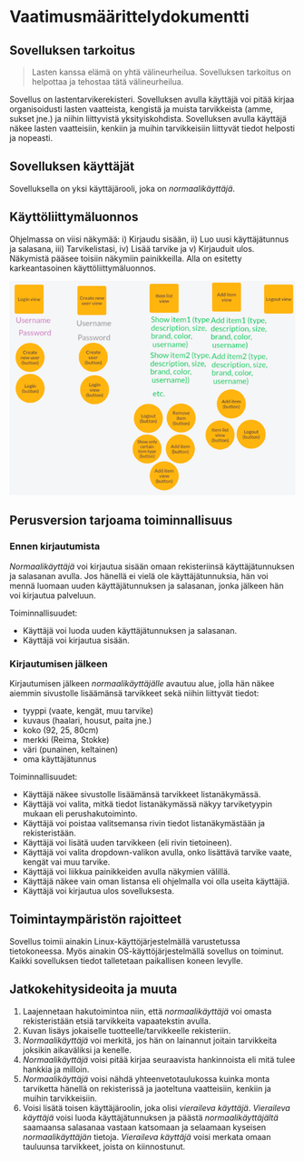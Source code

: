 # Vaatimusmäärittelydokumentti

## Sovelluksen tarkoitus

>  Lasten kanssa elämä on yhtä välineurheilua. 
>  Sovelluksen tarkoitus on helpottaa ja tehostaa tätä välineurheilua.

Sovellus on lastentarvikerekisteri. Sovelluksen avulla käyttäjä voi pitää kirjaa organisoidusti lasten vaatteista, kengistä ja muista tarvikkeista (amme, sukset jne.) ja niihin liittyvistä yksityiskohdista. 
Sovelluksen avulla käyttäjä näkee lasten vaatteisiin, kenkiin ja muihin tarvikkeisiin liittyvät tiedot helposti ja nopeasti.

## Sovelluksen käyttäjät

Sovelluksella on yksi käyttäjärooli, joka on *normaalikäyttäjä*. 

## Käyttöliittymäluonnos

Ohjelmassa on viisi näkymää: i) Kirjaudu sisään, ii) Luo uusi käyttäjätunnus ja salasana, 
iii) Tarvikelistasi, iv) Lisää tarvike ja v) Kirjauduit ulos. Näkymistä pääsee toisiin näkymiin painikkeilla. Alla on esitetty karkeantasoinen käyttöliittymäluonnos.

![](./kuvat/kayttoliittymaluonnos_vaatimusmaarittelyyn_11.5.21.png)

## Perusversion tarjoama toiminnallisuus

### Ennen kirjautumista

*Normaalikäyttäjä* voi kirjautua sisään omaan rekisteriinsä käyttäjätunnuksen ja salasanan avulla. Jos hänellä ei vielä ole käyttäjätunnuksia, hän voi mennä luomaan uuden käyttäjätunnuksen ja salasanan, jonka jälkeen hän voi kirjautua palveluun.

Toiminnallisuudet:
* Käyttäjä voi luoda uuden käyttäjätunnuksen ja salasanan.
* Käyttäjä voi kirjautua sisään.

### Kirjautumisen jälkeen

Kirjautumisen jälkeen *normaalikäyttäjälle* avautuu alue, jolla hän näkee aiemmin sivustolle lisäämänsä tarvikkeet sekä niihin liittyvät tiedot:
* tyyppi (vaate, kengät, muu tarvike)
* kuvaus (haalari, housut, paita jne.)
* koko (92, 25, 80cm)
* merkki (Reima, Stokke)
* väri (punainen, keltainen)
* oma käyttäjätunnus

Toiminnallisuudet:
* Käyttäjä näkee sivustolle lisäämänsä tarvikkeet listanäkymässä.
* Käyttäjä voi valita, mitkä tiedot listanäkymässä näkyy tarviketyypin mukaan eli perushakutoiminto.
* Käyttäjä voi poistaa valitsemansa rivin tiedot listanäkymästään ja rekisteristään.
* Käyttäjä voi lisätä uuden tarvikkeen (eli rivin tietoineen).
* Käyttäjä voi valita dropdown-valikon avulla, onko lisättävä tarvike vaate, kengät vai muu tarvike.
* Käyttäjä voi liikkua painikkeiden avulla näkymien välillä.
* Käyttäjä näkee vain oman listansa eli ohjelmalla voi olla useita käyttäjiä.
* Käyttäjä voi kirjautua ulos sovelluksesta.

## Toimintaympäristön rajoitteet

Sovellus toimii ainakin Linux-käyttöjärjestelmällä varustetussa tietokoneessa. Myös ainakin OS-käyttöjärjestelmällä sovellus on toiminut.
Kaikki sovelluksen tiedot talletetaan paikallisen koneen levylle.

## Jatkokehitysideoita ja muuta
1. Laajennetaan hakutoimintoa niin, että *normaalikäyttäjä* voi omasta rekisteristään etsiä tarvikkeita vapaatekstin avulla.
1. Kuvan lisäys jokaiselle tuotteelle/tarvikkeelle rekisteriin.
1. *Normaalikäyttäjä* voi merkitä, jos hän on lainannut joitain tarvikkeita joksikin aikaväliksi ja kenelle.
1. *Normaalikäyttäjä* voisi pitää kirjaa seuraavista hankinnoista eli mitä tulee hankkia ja milloin.
1. *Normaalikäyttäjä* voisi nähdä yhteenvetotaulukossa kuinka monta tarviketta hänellä on rekisterissä ja jaoteltuna vaatteisiin, kenkiin ja muihin tarvikkeisiin.
1. Voisi lisätä toisen käyttäjäroolin, joka olisi *vieraileva käyttäjä*. *Vieraileva käyttäjä* voisi luoda käyttäjätunnuksen ja päästä *normaalikäyttäjältä* saamaansa salasanaa vastaan katsomaan ja selaamaan kyseisen *normaalikäyttäjän* tietoja. *Vieraileva käyttäjä* voisi merkata omaan tauluunsa tarvikkeet, joista on kiinnostunut.
